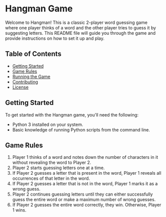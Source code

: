 # Hangman Game

Welcome to Hangman! This is a classic 2-player word guessing game where one player thinks of a word and the other player tries to guess it by suggesting letters. This README file will guide you through the game and provide instructions on how to set it up and play.

## Table of Contents

- [Getting Started](#getting-started)
- [Game Rules](#game-rules)
- [Running the Game](#running-the-game)
- [Contributing](#contributing)
- [License](#license)

## Getting Started

To get started with the Hangman game, you'll need the following:

- Python 3 installed on your system.
- Basic knowledge of running Python scripts from the command line.

## Game Rules

1. Player 1 thinks of a word and notes down the number of characters in it without revealing the word to Player 2.
2. Player 2 starts guessing letters one at a time.
3. If Player 2 guesses a letter that is present in the word, Player 1 reveals all occurrences of that letter in the word.
4. If Player 2 guesses a letter that is not in the word, Player 1 marks it as a wrong guess.
5. Player 2 continues guessing letters until they can either successfully guess the entire word or make a maximum number of wrong guesses.
6. If Player 2 guesses the entire word correctly, they win. Otherwise, Player 1 wins.


